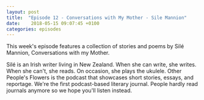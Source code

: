 ```yaml
---
layout: post
title:  "Episode 12 - Conversations with My Mother - Sile Mannion"
date:    2018-05-15 09:07:45 +0100
categories: episodes
---
```


This week's episode features a collection of stories and poems by Silé
Mannion, Conversations with my Mother.


Silé is an Irish writer living
in New Zealand. When she can write, she writes. When she can't, she
reads. On occasion, she plays the ukulele. Other People's Flowers is
the podcast that showcases short stories, essays, and reportage. We're
the first podcast-based literary journal. People hardly read journals
anymore so we hope you'll listen instead.
